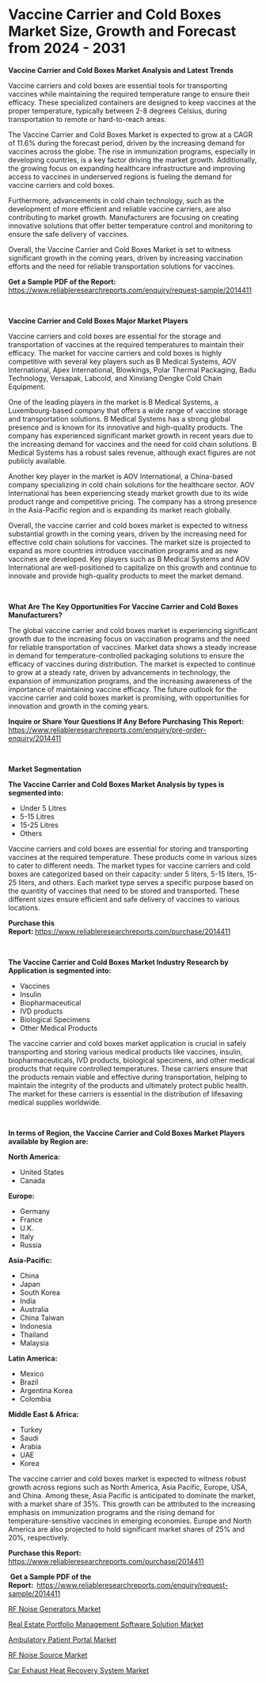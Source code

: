 <p><h1>Vaccine Carrier and Cold Boxes Market Size, Growth and Forecast from 2024 - 2031</h1></p><p><strong>Vaccine Carrier and Cold Boxes Market Analysis and Latest Trends</strong></p>
<p><p>Vaccine carriers and cold boxes are essential tools for transporting vaccines while maintaining the required temperature range to ensure their efficacy. These specialized containers are designed to keep vaccines at the proper temperature, typically between 2-8 degrees Celsius, during transportation to remote or hard-to-reach areas.</p><p>The Vaccine Carrier and Cold Boxes Market is expected to grow at a CAGR of 11.6% during the forecast period, driven by the increasing demand for vaccines across the globe. The rise in immunization programs, especially in developing countries, is a key factor driving the market growth. Additionally, the growing focus on expanding healthcare infrastructure and improving access to vaccines in underserved regions is fueling the demand for vaccine carriers and cold boxes.</p><p>Furthermore, advancements in cold chain technology, such as the development of more efficient and reliable vaccine carriers, are also contributing to market growth. Manufacturers are focusing on creating innovative solutions that offer better temperature control and monitoring to ensure the safe delivery of vaccines.</p><p>Overall, the Vaccine Carrier and Cold Boxes Market is set to witness significant growth in the coming years, driven by increasing vaccination efforts and the need for reliable transportation solutions for vaccines.</p></p>
<p><strong>Get a Sample PDF of the Report:&nbsp;</strong> <a href="https://www.reliableresearchreports.com/enquiry/request-sample/2014411">https://www.reliableresearchreports.com/enquiry/request-sample/2014411</a></p>
<p>&nbsp;</p>
<p><strong>Vaccine Carrier and Cold Boxes Major Market Players</strong></p>
<p><p>Vaccine carriers and cold boxes are essential for the storage and transportation of vaccines at the required temperatures to maintain their efficacy. The market for vaccine carriers and cold boxes is highly competitive with several key players such as B Medical Systems, AOV International, Apex International, Blowkings, Polar Thermal Packaging, Badu Technology, Versapak, Labcold, and Xinxiang Dengke Cold Chain Equipment.</p><p>One of the leading players in the market is B Medical Systems, a Luxembourg-based company that offers a wide range of vaccine storage and transportation solutions. B Medical Systems has a strong global presence and is known for its innovative and high-quality products. The company has experienced significant market growth in recent years due to the increasing demand for vaccines and the need for cold chain solutions. B Medical Systems has a robust sales revenue, although exact figures are not publicly available.</p><p>Another key player in the market is AOV International, a China-based company specializing in cold chain solutions for the healthcare sector. AOV International has been experiencing steady market growth due to its wide product range and competitive pricing. The company has a strong presence in the Asia-Pacific region and is expanding its market reach globally.</p><p>Overall, the vaccine carrier and cold boxes market is expected to witness substantial growth in the coming years, driven by the increasing need for effective cold chain solutions for vaccines. The market size is projected to expand as more countries introduce vaccination programs and as new vaccines are developed. Key players such as B Medical Systems and AOV International are well-positioned to capitalize on this growth and continue to innovate and provide high-quality products to meet the market demand.</p></p>
<p>&nbsp;</p>
<p><strong>What Are The Key Opportunities For Vaccine Carrier and Cold Boxes Manufacturers?</strong></p>
<p><p>The global vaccine carrier and cold boxes market is experiencing significant growth due to the increasing focus on vaccination programs and the need for reliable transportation of vaccines. Market data shows a steady increase in demand for temperature-controlled packaging solutions to ensure the efficacy of vaccines during distribution. The market is expected to continue to grow at a steady rate, driven by advancements in technology, the expansion of immunization programs, and the increasing awareness of the importance of maintaining vaccine efficacy. The future outlook for the vaccine carrier and cold boxes market is promising, with opportunities for innovation and growth in the coming years.</p></p>
<p><strong>Inquire or Share Your Questions If Any Before Purchasing This Report:</strong> <a href="https://www.reliableresearchreports.com/enquiry/pre-order-enquiry/2014411">https://www.reliableresearchreports.com/enquiry/pre-order-enquiry/2014411</a></p>
<p>&nbsp;</p>
<p><strong>Market Segmentation</strong></p>
<p><strong>The Vaccine Carrier and Cold Boxes Market Analysis by types is segmented into:</strong></p>
<p><ul><li>Under 5 Litres</li><li>5-15 Litres</li><li>15-25 Litres</li><li>Others</li></ul></p>
<p><p>Vaccine carriers and cold boxes are essential for storing and transporting vaccines at the required temperature. These products come in various sizes to cater to different needs. The market types for vaccine carriers and cold boxes are categorized based on their capacity: under 5 liters, 5-15 liters, 15-25 liters, and others. Each market type serves a specific purpose based on the quantity of vaccines that need to be stored and transported. These different sizes ensure efficient and safe delivery of vaccines to various locations.</p></p>
<p><strong>Purchase this Report:&nbsp;</strong><a href="https://www.reliableresearchreports.com/purchase/2014411">https://www.reliableresearchreports.com/purchase/2014411</a></p>
<p>&nbsp;</p>
<p><strong>The Vaccine Carrier and Cold Boxes Market Industry Research by Application is segmented into:</strong></p>
<p><ul><li>Vaccines</li><li>Insulin</li><li>Biopharmaceutical</li><li>IVD products</li><li>Biological Specimens</li><li>Other Medical Products</li></ul></p>
<p><p>The vaccine carrier and cold boxes market application is crucial in safely transporting and storing various medical products like vaccines, insulin, biopharmaceuticals, IVD products, biological specimens, and other medical products that require controlled temperatures. These carriers ensure that the products remain viable and effective during transportation, helping to maintain the integrity of the products and ultimately protect public health. The market for these carriers is essential in the distribution of lifesaving medical supplies worldwide.</p></p>
<p>&nbsp;</p>
<p><strong>In terms of Region, the Vaccine Carrier and Cold Boxes Market Players available by Region are:</strong></p>
<p>
    <p> <strong> North America: </strong>
        <ul>
            <li>United States</li>
            <li>Canada</li>
        </ul>
        </p> 
    <p> <strong> Europe: </strong>
        <ul>
            <li>Germany</li>
            <li>France</li>
            <li>U.K.</li>
            <li>Italy</li>
            <li>Russia</li>
        </ul>
        </p> 
    <p> <strong> Asia-Pacific: </strong>
        <ul>
            <li>China</li>
            <li>Japan</li>
            <li>South Korea</li>
            <li>India</li>
            <li>Australia</li>
            <li>China Taiwan</li>
            <li>Indonesia</li>
            <li>Thailand</li>
            <li>Malaysia</li>
        </ul>
        </p> 
    <p> <strong> Latin America: </strong>
        <ul>
            <li>Mexico</li>
            <li>Brazil</li>
            <li>Argentina Korea</li>
            <li>Colombia</li>
        </ul>
        </p> 
    <p> <strong> Middle East & Africa: </strong>
        <ul>
            <li>Turkey</li>
            <li>Saudi</li>
            <li>Arabia</li>
            <li>UAE</li>
            <li>Korea</li>
        </ul>
    </p>
    </p>
<p><p>The vaccine carrier and cold boxes market is expected to witness robust growth across regions such as North America, Asia Pacific, Europe, USA, and China. Among these, Asia Pacific is anticipated to dominate the market, with a market share of 35%. This growth can be attributed to the increasing emphasis on immunization programs and the rising demand for temperature-sensitive vaccines in emerging economies. Europe and North America are also projected to hold significant market shares of 25% and 20%, respectively.</p></p>
<p><strong>Purchase this Report: </strong><a href="https://www.reliableresearchreports.com/purchase/2014411">https://www.reliableresearchreports.com/purchase/2014411</a></p>
<p>&nbsp;<strong>Get a Sample PDF of the Report:&nbsp;&nbsp;</strong><a href="https://www.reliableresearchreports.com/enquiry/request-sample/2014411">https://www.reliableresearchreports.com/enquiry/request-sample/2014411</a></p>
<p><strong></strong></p>
<p><p><a href="https://view.publitas.com/reportprime-1/rf-noise-generators-market-a-comprehensive-report-of-its-market-share-growth-trends-2024-2031/">RF Noise Generators Market</a></p><p><a href="https://forested-sushi-9b0.notion.site/Real-Estate-Portfolio-Management-Software-Solution-Market-Analysis-and-Market-Size-Global-Industry--5c13fcb39f1b4b0a9754417cabe4b435">Real Estate Portfolio Management Software Solution Market</a></p><p><a href="https://lydian-appliance-61d.notion.site/Ambulatory-Patient-Portal-Market-Size-Share-Trends-Analysis-Report-By-Material-By-Type-By-End-u-29f77b7344f74d8d9dc4a0557f3f2d52">Ambulatory Patient Portal Market</a></p><p><a href="https://view.publitas.com/reportprime-1/rf-noise-source-market-size-share-trends-analysis-report-by-material-by-type-by-end-user-by-region-and-segment-forecasts-2024-2031/">RF Noise Source Market</a></p><p><a href="https://summer-dogwood-3e9.notion.site/Car-Exhaust-Heat-Recovery-System-Market-Size-Evaluating-its-Market-Trends-Growth-and-Projections--6abd3cf2c5e74fb28fa3c14782258d7d">Car Exhaust Heat Recovery System Market</a></p></p>